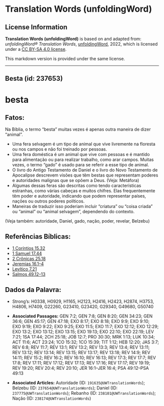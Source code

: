 # Translation Words (unfoldingWord)

## License Information

**Translation Words (unfoldingWord)** is based on and adapted from: _unfoldingWord® Translation Words_, [unfoldingWord](https://unfoldingword.org/utw), 2022, which is licensed under a [CC BY-SA 4.0 license](https://creativecommons.org/licenses/by-sa/4.0/legalcode.en).

This markdown version is provided under the same license.



--------------------------------

## Besta (id: 237653)

besta
=====

Fatos:
------

Na Bíblia, o termo “besta” muitas vezes é apenas outra maneira de dizer “animal”.

* Uma fera selvagem é um tipo de animal que vive livremente na floresta ou nos campos e não foi treinado por pessoas.
* Uma fera doméstica é um animal que vive com pessoas e é mantido para alimentação ou para realizar trabalho, como arar campos. Muitas vezes, o termo “gado” é usado para se referir a esse tipo de animal.
* O livro do Antigo Testamento de Daniel e o livro do Novo Testamento de Apocalipse descrevem visões que têm bestas que representam poderes e autoridades malignas que se opõem a Deus. (Veja: Metáfora)
* Algumas dessas feras são descritas como tendo características estranhas, como várias cabeças e muitos chifres. Elas frequentemente têm poder e autoridade, indicando que podem representar países, nações ou outros poderes políticos.
* Maneiras de traduzir isso poderiam incluir “criatura” ou “coisa criada” ou “animal” ou “animal selvagem”, dependendo do contexto.

(Veja também: autoridade, Daniel, gado, nação, poder, revelar, Belzebu)

Referências Bíblicas:
---------------------

* [1 Coríntios 15\.32](https://ref.ly/1Cor15:32)
* [1 Samuel 17\.44](https://ref.ly/1Sam17:44)
* [2 Crônicas 25\.18](https://ref.ly/2Chr25:18)
* [Jeremias 16\.1–4](https://ref.ly/Jer16:1-Jer16:4)
* [Levítico 7\.21](https://ref.ly/Lev7:21)
* [Salmos 49\.12–13](https://ref.ly/Ps49:12-Ps49:13)

Dados da Palavra:
-----------------

* Strong’s: H0338, H0929, H1165, H2123, H2416, H2423, H2874, H3753, H4806, H7409, G22260, G23410, G23420, G29340, G49680, G50740

* **Associated Passages:** GEN 7:2; GEN 7:8; GEN 8:20; GEN 34:23; GEN 36:6; GEN 45:17; GEN 47:18; EXO 8:17; EXO 8:18; EXO 9:9; EXO 9:10; EXO 9:19; EXO 9:22; EXO 9:25; EXO 11:5; EXO 11:7; EXO 12:12; EXO 12:29; EXO 13:2; EXO 13:12; EXO 13:15; EXO 19:13; EXO 22:10; EXO 22:19; LEV 7:21; 1SA 17:44; 2CH 25:18; JOB 12:7; PRO 30:30; MRK 1:13; LUK 10:34; ACT 11:6; ACT 23:24; 1CO 15:32; 1CO 15:39; TIT 1:12; HEB 12:20; JAS 3:7; REV 6:8; REV 11:7; REV 13:1; REV 13:2; REV 13:3; REV 13:4; REV 13:11; REV 13:12; REV 13:14; REV 13:15; REV 13:17; REV 13:18; REV 14:9; REV 14:11; REV 15:2; REV 16:2; REV 16:10; REV 16:13; REV 17:3; REV 17:7; REV 17:8; REV 17:11; REV 17:12; REV 17:13; REV 17:16; REV 17:17; REV 19:19; REV 19:20; REV 20:4; REV 20:10; JER 16:1–JER 16:4; PSA 49:12–PSA 49:13
* **Associated Articles:** Autoridade (ID: `191635@UWTranslationWords`); Belzebu (ID: `237654@UWTranslationWords`); Daniel (ID: `237775@UWTranslationWords`); Rebanho (ID: `238101@UWTranslationWords`); Nação (ID: `238174@UWTranslationWords`)

